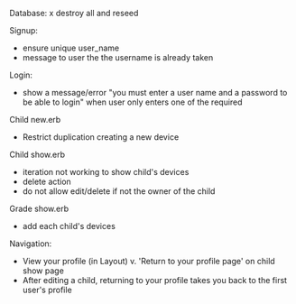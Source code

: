 Database:
x destroy all and reseed

Signup:
- ensure unique user_name
- message to user the the username is already taken

Login: 
- show a message/error "you must enter a user name and a password to be able to login" when user only enters one of the required

Child new.erb
- Restrict duplication creating a new device 

Child show.erb
- iteration not working to show child's devices 
- delete action
- do not allow edit/delete if not the owner of the child

Grade show.erb
- add each child's devices

Navigation:
- View your profile (in Layout) v. 'Return to your profile page' on child show page
- After editing a child, returning to your profile takes you back to the first user's profile
